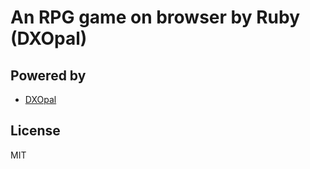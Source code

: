 # An RPG game on browser by Ruby (DXOpal)

## Powered by

* [DXOpal](https://yhara.github.io/dxopal/doc/ja/index.html)

## License

MIT
